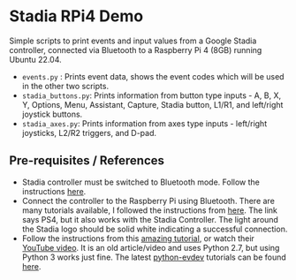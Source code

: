 # Stadia RPi4 Demo

Simple scripts to print events and input values from a Google Stadia controller, connected via Bluetooth to a Raspberry Pi 4 (8GB) running Ubuntu 22.04.

* ```events.py``` : Prints event data, shows the event codes which will be used in the other two scripts.
* ```stadia_buttons.py```: Prints information from button type inputs - A, B, X, Y, Options, Menu, Assistant, Capture, Stadia button, L1/R1, and left/right joystick buttons.
* ```stadia_axes.py```: Prints information from axes type inputs - left/right joysticks, L2/R2 triggers, and D-pad.


## Pre-requisites / References

* Stadia controller must be switched to Bluetooth mode. Follow the instructions [here](https://stadia.google.com/controller/).
* Connect the controller to the Raspberry Pi using Bluetooth. There are many tutorials available, I followed the instructions from [here](https://salamwaddah.com/blog/connecting-ps4-controller-to-raspberry-pi-via-bluetooth). The link says PS4, but it also works with the Stadia Controller. The light around the Stadia logo should be solid white indicating a successful connection.
* Follow the instructions from this [amazing tutorial](https://core-electronics.com.au/guides/using-usb-and-bluetooth-controllers-with-python/), or watch their [YouTube video](https://www.youtube.com/watch?v=F5-dV6ULeg8). It is an old article/video and uses Python 2.7, but using Python 3 works just fine. The latest [python-evdev](https://python-evdev.readthedocs.io/en/latest/index.html) tutorials can be found [here](https://python-evdev.readthedocs.io/en/latest/usage.html).

